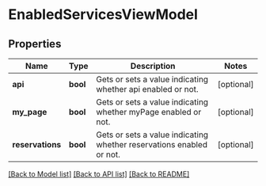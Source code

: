 # EnabledServicesViewModel

## Properties
Name | Type | Description | Notes
------------ | ------------- | ------------- | -------------
**api** | **bool** | Gets or sets a value indicating whether api enabled or not. | [optional] 
**my_page** | **bool** | Gets or sets a value indicating whether myPage enabled or not. | [optional] 
**reservations** | **bool** | Gets or sets a value indicating whether reservations enabled or not. | [optional] 

[[Back to Model list]](../../README.md#documentation-for-models) [[Back to API list]](../../README.md#documentation-for-api-endpoints) [[Back to README]](../../README.md)


